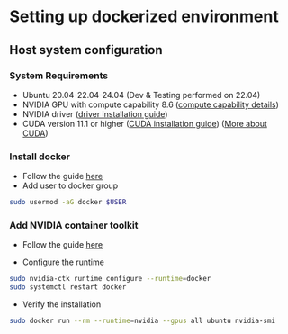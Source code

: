 # Setting up dockerized environment

## Host system configuration

### System Requirements

- Ubuntu 20.04-22.04-24.04 (Dev & Testing performed on 22.04)
- NVIDIA GPU with compute capability 8.6 ([compute capability details](https://developer.nvidia.com/cuda-gpus#compute))
- NVIDIA driver ([driver installation guide](https://docs.nvidia.com/datacenter/tesla/driver-installation-guide/index.html))
- CUDA version 11.1 or higher ([CUDA installation guide](https://docs.nvidia.com/cuda/cuda-installation-guide-linux)) ([More about CUDA](https://en.wikipedia.org/wiki/CUDA))

### Install docker

- Follow the guide [here](https://docs.docker.com/engine/install/ubuntu/)
- Add user to docker group

```bash
sudo usermod -aG docker $USER
```

### Add NVIDIA container toolkit

- Follow the guide [here](https://docs.nvidia.com/datacenter/cloud-native/container-toolkit/install-guide.html#docker)

- Configure the runtime

```bash
sudo nvidia-ctk runtime configure --runtime=docker
sudo systemctl restart docker
```

- Verify the installation

```bash
sudo docker run --rm --runtime=nvidia --gpus all ubuntu nvidia-smi
```


